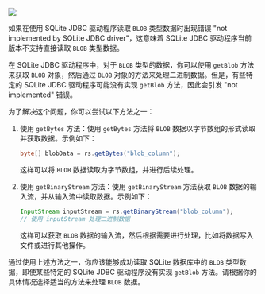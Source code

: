 ![](https://pic-1257412153.cos.ap-nanjing.myqcloud.com/images/2023/05/19/20230519104856-ef60c2.png)


如果在使用 SQLite JDBC 驱动程序读取 `BLOB` 类型数据时出现错误 "not implemented by SQLite JDBC driver"，这意味着 SQLite JDBC 驱动程序当前版本不支持直接读取 `BLOB` 类型数据。

在 SQLite JDBC 驱动程序中，对于 `BLOB` 类型的数据，你可以使用 `getBlob` 方法来获取 `BLOB` 对象，然后通过 `BLOB` 对象的方法来处理二进制数据。但是，有些特定的 SQLite JDBC 驱动程序可能没有实现 `getBlob` 方法，因此会引发 "not implemented" 错误。

为了解决这个问题，你可以尝试以下方法之一：

1. 使用 `getBytes` 方法：使用 `getBytes` 方法将 `BLOB` 数据以字节数组的形式读取并获取数据。示例如下：

   ```java
   byte[] blobData = rs.getBytes("blob_column");
   ```

   这样可以将 `BLOB` 数据读取为字节数组，并进行后续处理。

2. 使用 `getBinaryStream` 方法：使用 `getBinaryStream` 方法获取 `BLOB` 数据的输入流，并从输入流中读取数据。示例如下：

   ```java
   InputStream inputStream = rs.getBinaryStream("blob_column");
   // 使用 inputStream 处理二进制数据
   ```

   这样可以获取 `BLOB` 数据的输入流，然后根据需要进行处理，比如将数据写入文件或进行其他操作。

通过使用上述方法之一，你应该能够成功读取 SQLite 数据库中的 `BLOB` 类型数据，即使某些特定的 SQLite JDBC 驱动程序没有实现 `getBlob` 方法。请根据你的具体情况选择适当的方法来处理 `BLOB` 数据。